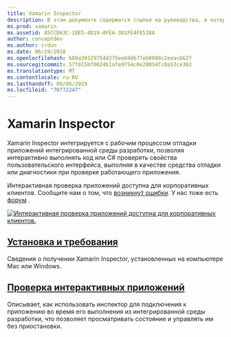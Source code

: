 ```yaml
---
title: Xamarin Inspector
description: В этом документе содержатся ссылки на руководства, в которых описывается установка и использование Xamarin Inspector для изучения и отладки приложений.
ms.prod: xamarin
ms.assetid: A5CCD63C-18E5-4D19-AFEA-301FE4F8538A
author: conceptdev
ms.author: crdun
ms.date: 06/19/2018
ms.openlocfilehash: b89a39329754d375ee69d677eb8088c2eeac662f
ms.sourcegitcommit: 57f815bf0024b1afe9754c0e28054fc0a53ce302
ms.translationtype: MT
ms.contentlocale: ru-RU
ms.lasthandoff: 09/06/2019
ms.locfileid: "70772247"
---
```

# <a name="xamarin-inspector"></a>Xamarin Inspector

Xamarin Inspector интегрируется с рабочим процессом отладки приложений интегрированной среды разработки, позволяя интерактивно выполнять код или C# проверять свойства пользовательского интерфейса, выполняя в качестве средства отладки или диагностики при проверке работающего приложения.

Интерактивная проверка приложений доступна для корпоративных клиентов. Сообщите нам о том, что [возникнут ошибки](~/tools/inspector/install.md#reporting-bugs). У нас тоже есть [форум](https://forums.xamarin.com/categories/inspector) .

[![](images/interactive-1.0.0-bike-inspect-3d-small.png "Интерактивная проверка приложений доступна для корпоративных клиентов.")](images/interactive-1.0.0-bike-inspect-3d.png#lightbox)

## <a name="installation-and-requirementstoolsinspectorinstallmd"></a>[Установка и требования](~/tools/inspector/install.md)

Сведения о получении Xamarin Inspector, установленных на компьютере Mac или Windows.

## <a name="inspecting-live-applicationstoolsinspectorinspectmd"></a>[Проверка интерактивных приложений](~/tools/inspector/inspect.md)

Описывает, как использовать инспектор для подключения к приложению во время его выполнения из интегрированной среды разработки, что позволяет просматривать состояние и управлять им без приостановки.

